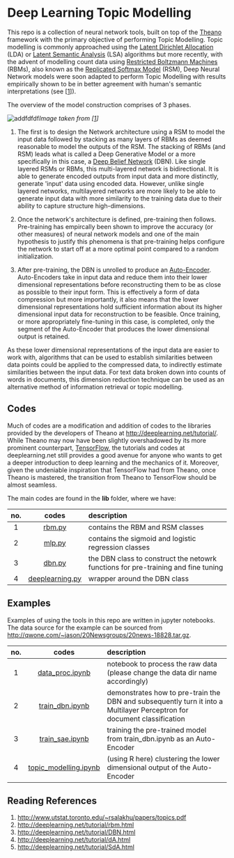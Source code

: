 # Deep Learning Topic Modelling
This repo is a collection of neural network tools, built on top of the [Theano](http://deeplearning.net/software/theano/) framework with the primary objective of performing Topic Modelling. Topic modelling is commonly approached using the [Latent Dirichlet Allocation](https://www.cs.princeton.edu/~blei/papers/BleiNgJordan2003.pdf) (LDA) or [Latent Semantic Analysis](https://en.wikipedia.org/wiki/Latent_semantic_analysis) (LSA) algorithms but more recently, with the advent of modelling count data using [Restricted Boltzmann Machines](https://en.wikipedia.org/wiki/Restricted_Boltzmann_machine) (RBMs), also known as the [Replicated Softmax Model](https://papers.nips.cc/paper/3856-replicated-softmax-an-undirected-topic-model.pdf) (RSM), Deep Neural Network models were soon adapted to perform Topic Modelling with results empirically shown to be in better agreement with human's semantic interpretations (see [[1](http://www.utstat.toronto.edu/~rsalakhu/papers/topics.pdf)]). 

The overview of the model construction comprises of 3 phases.

![addfdfdf](http://i.imgur.com/pVs5Rvb.png)_Image taken from [[1](http://www.utstat.toronto.edu/~rsalakhu/papers/topics.pdf)]_
1. The first is to design the Network architecture using a RSM to model the input data followed by stacking as many layers of RBMs as deemed reasonable to model the outputs of the RSM. The stacking of RBMs (and RSM) leads what is called a Deep Generative Model or a more specifically in this case, a [Deep Belief Network](http://deeplearning.net/tutorial/DBN.html) (DBN). Like single layered RSMs or RBMs, this multi-layered network is bidirectional. It is able to generate encoded outputs from input data and more distinctly, generate 'input' data using encoded data. However, unlike single layered networks, multilayered networks are more likely to be able to generate input data with more similarity to the training data due to their ability to capture structure high-dimensions.


2. Once the network's architecture is defined, pre-training then follows. Pre-training has empircally been shown to improve the accuracy (or other measures) of neural network models and one of the main hypothesis to justify this phenomena is that pre-training helps configure the network to start off at a more optimal point compared to a random initialization.


3. After pre-training, the DBN is unrolled to produce an [Auto-Encoder](http://deeplearning.net/tutorial/dA.html). Auto-Encoders take in input data and reduce them into their lower dimensional representations before reconstructing them to be as close as possible to their input form. This is effectively a form of data compression but more importantly, it also means that the lower dimensional representations hold sufficient information about its higher dimensional input data for reconstruction to be feasible. Once training, or more appropriately fine-tuning in this case, is completed, only the segment of the Auto-Encoder that produces the lower dimensional output is retained.


As these lower dimensional representations of the input data are easier to work with, algorithms that can be used to establish similarities between data points could be applied to the compressed data, to indirectly estimate similarities between the input data. For text data broken down into counts of words in documents, this dimension reduction technique can be used as an alternative method of information retrieval or topic modelling. 


## Codes
Much of codes are a modification and addition of codes to the libraries provided by the developers of Theano at http://deeplearning.net/tutorial/. While Theano may now have been slightly overshadowed by its more prominent counterpart, [TensorFlow](https://www.tensorflow.org/), the tutorials and codes at deeplearning.net still provides a good avenue for anyone who wants to get a deeper introduction to deep learning and the mechanics of it. Moreover, given the undeniable inspiration that TensorFlow had from Theano, once Theano is mastered, the transition from Theano to TensorFlow should be almost seamless.

The main codes are found in the **lib** folder, where we have:

|no.| codes| description |
|:-:|:-----:|:----|
|1  | [rbm.py](https://github.com/krenova/DeepLearningTopicModels/blob/master/lib/rbm.py) | contains the RBM and RSM classes |
|2  | [mlp.py](https://github.com/krenova/DeepLearningTopicModels/blob/master/lib/mlp.py) | contains the sigmoid and logistic regression classes |
|3  | [dbn.py](https://github.com/krenova/DeepLearningTopicModels/blob/master/lib/dbn.py) | the DBN class to construct the netowrk functions for pre-training and fine tuning|
|4  | [deeplearning.py](https://github.com/krenova/DeepLearningTopicModels/blob/master/lib/deeplearning.py)| wrapper around the DBN class|


## Examples
Examples of using the tools in this repo are written in jupyter notebooks. The data source for the example can be sourced from 
http://qwone.com/~jason/20Newsgroups/20news-18828.tar.gz.

|no.| codes| description |
|:-:|:-----:|:----|
|1  | [data_proc.ipynb](https://github.com/krenova/DeepLearningTopicModels/blob/master/notebooks/data_proc.ipynb) | notebook to process the raw data (please change the data dir name accordingly) |
|2  | [train_dbn.ipynb](https://github.com/krenova/DeepLearningTopicModels/blob/master/notebooks/train_dbn.ipynb) | demonstrates how to pre-train the DBN and subsequently turn it into a Multilayer Perceptron for document classification |
|3  | [train_sae.ipynb](https://github.com/krenova/DeepLearningTopicModels/blob/master/notebooks/train_sae.ipynb) | training the pre-trained model from train_dbn.ipynb as an Auto-Encoder |
|4  | [topic_modelling.ipynb](https://github.com/krenova/DeepLearningTopicModels/blob/master/notebooks/topic_modelling.ipynb)| (using R here) clustering the lower dimensional output of the Auto-Encoder|



## Reading References
1. http://www.utstat.toronto.edu/~rsalakhu/papers/topics.pdf
2. http://deeplearning.net/tutorial/rbm.html
3. http://deeplearning.net/tutorial/DBN.html
4. http://deeplearning.net/tutorial/dA.html
5. http://deeplearning.net/tutorial/SdA.html